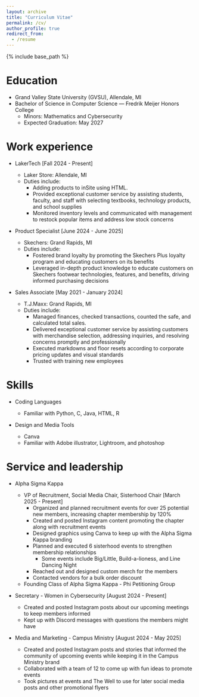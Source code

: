 ```yaml
---
layout: archive
title: "Curriculum Vitae"
permalink: /cv/
author_profile: true
redirect_from:
  - /resume
---
```


{% include base_path %}

Education
======
* Grand Valley State University (GVSU), Allendale, MI
* Bachelor of Science in Computer Science — Fredrik Meijer Honors College
  * Minors: Mathematics and Cybersecurity
  * Expected Graduation: May 2027

Work experience
======
* LakerTech            [Fall 2024 - Present]
  * Laker Store: Allendale, MI
  * Duties include:
    * Adding products to inSite using HTML.
    *  Provided exceptional customer service by assisting students, faculty, and staff with selecting textbooks, technology products, and school         supplies
    *  Monitored inventory levels and communicated with management to restock popular items and address low stock concerns
   
* Product Specialist   [June 2024 - June 2025]
  * Skechers: Grand Rapids, MI
  * Duties include:
    *  Fostered brand loyalty by promoting the Skechers Plus loyalty program and educating customers on its benefits
    *  Leveraged in-depth product knowledge to educate customers on Skechers footwear technologies, features, and benefits, driving informed             purchasing decisions
   
* Sales Associate     [May 2021 - January 2024]
  * T.J.Maxx: Grand Rapids, MI
  * Duties include:
    * Managed finances, checked transactions, counted the safe, and calculated total sales.
    * Delivered exceptional customer service by assisting customers with merchandise selection, addressing inquiries, and resolving concerns           promptly and professionally
    * Executed markdowns and floor resets according to corporate pricing updates and visual standards
    * Trusted with training new employees 


  
Skills
======
* Coding Languages
  * Familiar with Python, C, Java, HTML, R
    
* Design and Media Tools
  * Canva
  * Familiar with Adobe illustrator, Lightroom, and photoshop
  
Service and leadership
======
* Alpha Sigma Kappa
  * VP of Recruitment, Social Media Chair, Sisterhood Chair [March 2025 - Present]
    * Organized and planned recruitment events for over 25 potential new members, increasing chapter membership by 120%
    * Created and posted Instagram content promoting the chapter along with recruitment events
    * Designed graphics using Canva to keep up with the Alpha Sigma Kappa branding
    * Planned and executed 6 sisterhood events to strengthen membership relationships
      * Some events include Big/Little, Build-a-lioness, and Line Dancing Night
    * Reached out and designed custom merch for the members
    * Contacted vendors for a bulk order discount
  * Founding Class of Alpha Sigma Kappa - Phi Petitioning Group 

* Secretary - Women in Cybersecurity [August 2024 - Present]
  * Created and posted Instagram posts about our upcoming meetings to keep members informed
  * Kept up with Discord messages with questions the members might have

* Media and Marketing - Campus Ministry [August 2024 - May 2025]
  * Created and posted Instagram posts and stories that informed the community of upcoming events while keeping it in the Campus Ministry brand
  * Collaborated with a team of 12 to come up with fun ideas to promote events
  * Took pictures at events and The Well to use for later social media posts and other promotional flyers
